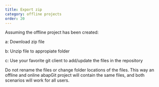 ```yaml
---
title: Export zip
category: offline projects
order: 20
---
```


Assuming the offline project has been created:

a: Download zip file

b: Unzip file to appropiate folder

c: Use your favorite git client to add/update the files in the repository

Do not rename the files or change folder locations of the files. This way an offline and online abapGit project will contain the same files, and both scenarios will work for all users.